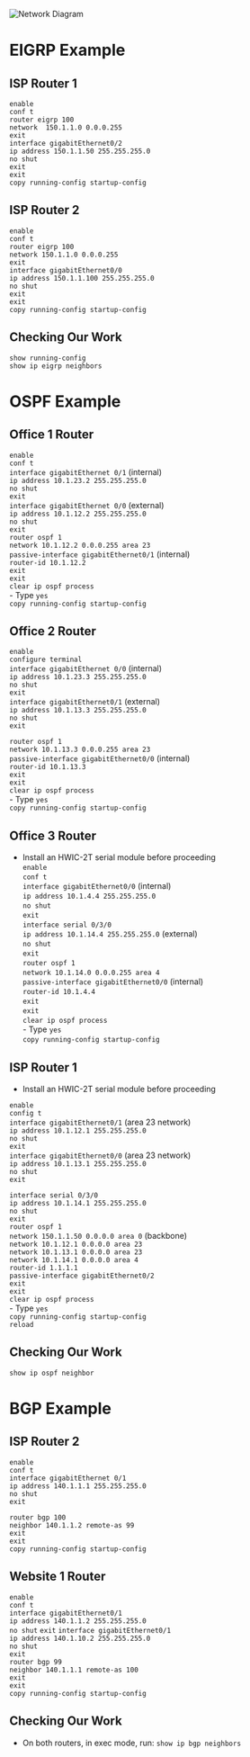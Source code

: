 ![Network Diagram](network_diagram.jpg)
# EIGRP Example
## ISP Router 1
`enable` <br />
`conf t` <br />
`router eigrp 100` <br />
`network  150.1.1.0 0.0.0.255` <br />
`exit` <br />
`interface gigabitEthernet0/2` <br />
`ip address 150.1.1.50 255.255.255.0` <br />
`no shut` <br />
`exit` <br />
`exit` <br />
`copy running-config startup-config` <br />
## ISP Router 2
`enable` <br /> 
`conf t` <br />
`router eigrp 100` <br />
`network 150.1.1.0 0.0.0.255` <br />
`exit` <br />
`interface gigabitEthernet0/0` <br />
`ip address 150.1.1.100 255.255.255.0` <br />
`no shut` <br />
`exit` <br />
`exit` <br />
`copy running-config startup-config` <br />

## Checking Our Work
`show running-config` <br />
`show ip eigrp neighbors` <br />

<!---
# Setting Up Server 2
- On Website 2 Router in IOS: <br />
`enable` <br />
`conf t` <br />
`ip address 200.1.1.10 255.255.255.0` <br />
- On the Website 2 Server under services:
	- Enable HTTPS
- Same server but under Config -> Global -> Settings
	- Set the Gateway/DNS IPv4 to static with the Default Gateway IP address as 200.1.1.10
- Same server but now under Config -> Interface -> FastEthernet0
	- Set the IP configuration to static with IPv4 address 200.1.1.20
	- The subnet mask should autofill to 255.255.255.0. This is what we want!

# What's Next?
- At this point we might be tempted to set up a desktop | laptop | workstation ASAP so we can test connection to the website 
	- This can be accomplished using the same commands and approach we've used thus far. Meaning it's not a difficult-enough of a task for the purpose of this exercise. We will therefore hold off on this step! 
-->
<!---
- The next step will be to set up a VLAN between offices 1 and 3. The decision for this is not completely arbitrary. Notice how these two offices have similar types of computers on their network: desktops, workstations, and laptops. For the purposes of our scenario, let these be geographically separated offices which need to act as one network!
- Before we can worry about VLAN configurations, which is something we'll accomplish on the switches, we must first set up the intermediary routers.
-->
# OSPF Example
## Office 1 Router
`enable` <br />
`conf t` <br />
`interface gigabitEthernet 0/1` (internal) <br /> 
`ip address 10.1.23.2 255.255.255.0` <br />
`no shut` <br />
`exit` <br />
`interface gigabitEthernet 0/0` (external) <br />
`ip address 10.1.12.2 255.255.255.0` <br />
`no shut` <br />
`exit` <br />
`router ospf 1` <br />
`network 10.1.12.2 0.0.0.255 area 23` <br />
`passive-interface gigabitEthernet0/1` (internal) <br />
`router-id 10.1.12.2` <br />
`exit` <br />
`exit` <br />
`clear ip ospf process` <br />
	- Type `yes` <br />
`copy running-config startup-config` <br />

## Office 2 Router
`enable` <br />
`configure terminal` <br />
`interface gigabitEthernet 0/0` (internal) <br />
`ip address 10.1.23.3 255.255.255.0` <br />
`no shut` <br />
`exit` <br />
`interface gigabitEthernet0/1` (external) <br />
`ip address 10.1.13.3 255.255.255.0` <br />
`no shut` <br />
`exit` <br />
<!-- `interface loopback 0` (We do this to set the Router ID)<br />
`ip address 3.3.3.3 255.255.255.0` <br />
`no shut` <br />
`exit` <br /> -->
`router ospf 1` <br />
`network 10.1.13.3 0.0.0.255 area 23` <br />
`passive-interface gigabitEthernet0/0` (internal) <br />
`router-id 10.1.13.3` <br />
`exit` <br />
`exit` <br />
`clear ip ospf process` <br />
        - Type `yes` <br />
`copy running-config startup-config` <br />

## Office 3 Router
 - Install an HWIC-2T serial module before proceeding <br />
`enable` <br />
`conf t` <br />
`interface gigabitEthernet0/0` (internal) <br />
`ip address 10.1.4.4 255.255.255.0` <br />
`no shut` <br />
`exit` <br />
`interface serial 0/3/0` <br />
`ip address 10.1.14.4 255.255.255.0` (external) <br />
`no shut` <br /> 
`exit` <br />
`router ospf 1` <br />
`network 10.1.14.0 0.0.0.255 area 4` <br />
`passive-interface gigabitEthernet0/0` (internal) <br />
`router-id 10.1.4.4` <br />
`exit` <br />
`exit` <br />
`clear ip ospf process` <br />
        - Type `yes` <br />
`copy running-config startup-config` <br />

## ISP Router 1
 - Install an HWIC-2T serial module before proceeding <br />

`enable` <br />
`config t` <br />
`interface gigabitEthernet0/1` (area 23 network) <br />
`ip address 10.1.12.1 255.255.255.0` <br />
`no shut` <br />
`exit` <br />
`interface gigabitEthernet0/0` (area 23 network) <br />
`ip address 10.1.13.1 255.255.255.0` <br />
`no shut` <br />
`exit` <br />
<!--`interface fastEthernet0/3/0` <br />
`ip address 10.1.14.1 255.255.255.0` <br />
	- But wait, we have an error! We can't run the ip command!
	- Turns out it's a switchport. Long story short, it's a port on a router that is acting like a port on a switch. We can't assign an IP to it so let's remove the cable, power off the device, and install a gigabit port to use instead. - Press delete and select the cable connecting ISP router 1 with Office 3 Router
- Open ISP Router 1 again and select the physical GUI tab
	- Power off the switch
	- Remove all of the HWIC-4ESW modules.
	- Add an HWIC-2T serial terminal module
	- Apply WIC covers to the blank spots 
- On Office 3 Router, we must now also add an HWIC-2T panel
	- Because we removed the gigabit interface, we must redo the commands for the external interface on Office 3 Router
- On Office 3 Router, we run:
`enable` <br />
`conf t` <br />
`interface serial 0/2/0` <br />
`ip address 10.1.14.4 255.255.255.0` <br />
	- We now get an error that it overlaps with GigabitEthernet0/1
	- Let's config that interface and use `no`
- Back on the serial connection, let's try again:
`ip address 10.1.14.4 255.255.255.0` <br />
`exit` <br />
`exit` <br />
`copy running-config startup-config` <br />
- Now we finally get to go back to ISP Router 1
- Reconnect the ISP Router 1 and the Office 3 Router
- Now let's give the serial interface an address -->
`interface serial 0/3/0` <br />
`ip address 10.1.14.1 255.255.255.0` <br />
`no shut` <br />
`exit` <br />
`router ospf 1` <br />
`network 150.1.1.50 0.0.0.0 area 0` (backbone) <br />
`network 10.1.12.1 0.0.0.0 area 23` <br />
`network 10.1.13.1 0.0.0.0 area 23` <br />
`network 10.1.14.1 0.0.0.0 area 4` <br />
`router-id 1.1.1.1` <br />
`passive-interface gigabitEthernet0/2` <br />
`exit` <br />
`exit`<br />
`clear ip ospf process` <br />
        - Type `yes` <br />
`copy running-config startup-config` <br />
`reload` <br />
## Checking Our Work
`show ip ospf neighbor` <br />
# BGP Example
## ISP Router 2
`enable` <br />
`conf t` <br />
`interface gigabitEthernet 0/1` <br />
`ip address 140.1.1.1 255.255.255.0` <br />
`no shut` <br />
`exit` <br />
<!--`interface gigabitEthernet 0/2` <br />
`ip address 160.1.1.1 255.255.255.0` <br />
`no shut` <br />
`exit` <br />
`router bgp 100` <br />
`network 140.1.1.0 mask 255.255.255.0` <br />
`network 160.1.1.0 mask 255.255.255.0` <br />
`exit` <br /> -->
`router bgp 100` <br />
`neighbor 140.1.1.2 remote-as 99` <br />
`exit` <br />
`exit` <br />
`copy running-config startup-config` <br />


## Website 1 Router
`enable`<br />
`conf t` <br />
`interface gigabitEthernet0/1` <br />
`ip address 140.1.1.2 255.255.255.0` <br />
`no shut`
`exit`
`interface gigabitEthernet0/1` <br />
`ip address 140.1.10.2 255.255.255.0` <br />
`no shut` <br />
`exit` <br />
`router bgp 99` <br />
`neighbor 140.1.1.1 remote-as 100` <br />
`exit` <br />
`exit` <br />
`copy running-config startup-config` <br />
<!--
## Website 2 Router
`enable` <br />
`conf t` <br />
`interface gigabitEthernet0/1` <br />
`ip address 160.1.1.2 255.255.255.0` <br />
`ip address 160.1.10.2 255.255.255.0` <br />
`exit` <br />
`exit` <br />
`copy running-config startup-config` <br /> -->
## Checking Our Work
- On both routers, in exec mode, run:
`show ip bgp neighbors` <br />

